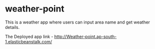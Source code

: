 # weather-point
This is a weather app where users can input area name and get weather details.

The Deployed app link - http://Weather-point.ap-south-1.elasticbeanstalk.com/
